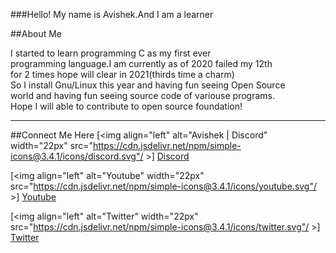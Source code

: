 ###Hello! My name is Avishek.And I am a learner

##About Me
<p>I started to learn programming C as my first ever <br>
programming language.I am currently as of 2020 failed my 12th<br>
for 2 times hope will clear in 2021(thirds time a charm)<br>
So I install Gnu/Linux this year and having fun seeing Open Source<br>
world and having fun seeing source code of variouse programs.<br>
Hope I will able to contribute to open source foundation!<br>

---
##Connect Me Here 
[<img align="left" alt="Avishek | Discord" width="22px" src="https://cdn.jsdelivr.net/npm/simple-icons@3.4.1/icons/discord.svg"/ >] [Discord]

[<img align="left" alt="Youtube" width="22px" src="https://cdn.jsdelivr.net/npm/simple-icons@3.4.1/icons/youtube.svg"/ >] [Youtube]

[<img align="left" alt="Twitter" width="22px" src="https://cdn.jsdelivr.net/npm/simple-icons@3.4.1/icons/twitter.svg"/ >] [Twitter]


[Discord]: https://discordapp.com/user/681910716789293083 
[Youtube]: https://www.youtube.com/channel/UCkVhowlProN9ayzEMaBEKPQ
[Twitter]: https://twitter.com/KiriyamaOsu
